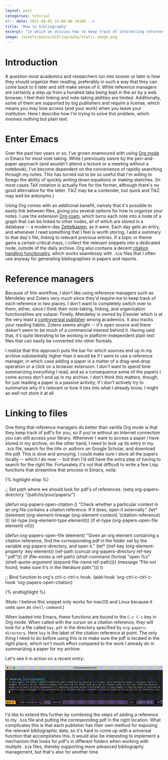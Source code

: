 ```yaml
---
layout: post
categories: tutorial
<!-- date: 2023-04-02 15:00:00 +0100 -->
title: "How to bibliography"
excerpt: "In which we discuss how to keep track of interesting references using ancient software, and use some Lisp to glue it all together, making life more pleasant altogether indeed."
image: /assets/posts/bibliography/static-image.png
---
```


# Introduction
A question most academics and researchers run into sooner or later is how they should organize their reading, preferably in such a way that they can come back to it later and still make sense of it. While reference managers are certainly a step up from a hundred tabs being kept in the air by a web browser, I feel their linking and note-taking abilities are limited. Additionally, some of them are supported by big publishers and require a license, which means you may lose access (and your work) when you leave your institution. Here I describe how I'm trying to solve this problem, which involves nothing but plain text.

# Enter Emacs
Over the past two years or so, I've grown enamoured with using [Org mode](https://orgmode.org/) in Emacs for most note taking. While I previously swore by the pen-and-paper approach (and wouldn't attend a lecture or a meeting without a notebook), I've become dependent on the convenience of rapidly searching through my notes. This has turned out to be so useful that I'm willing to forego the ability of quickly writing down equations or making sketches. (In most cases TeX notation is actually fine for the former, although there's no good alternative for the latter. TikZ may be a contender, but quick and TikZ may well be antonyms.)

Using Org comes with an additional benefit, namely that it's possible to easily link between files, giving you several options for how to organize your notes. I use the extension [Org-roam](https://www.orgroam.com/), which turns each note into a node of a graph that can be linked to other nodes, all of which are stored in a database -- a modern-day [Zettelkasten](https://en.wikipedia.org/wiki/Zettelkasten), as it were. Each day gets an entry, and whenever I read something that I feel is worth storing, I add a summary to that day's file, linking to relevant previous entries. If a topic or theme gains a certain critical mass, I collect the relevant snippets into a dedicated node, outside of the daily archive. Org also contains a decent [citation handling functionality](https://orgmode.org/manual/Citation-handling.html), which works seamlessly with `.bib` files that I often use anyway for generating bibliographies in papers and reports.

# Reference managers
Because of this workflow, I don't like using reference managers such as Mendeley and Zotero very much since they'd require me to keep track of each reference in two places. I don't want to completely switch over to them, either, since I think their note-taking, linking, and organization functionalities are subpar. Finally, Mendeley is owned by Elsevier which is at the very least a [controversial publisher](https://www.science.org/content/article/unique-deal-elsevier-agrees-make-some-papers-dutch-authors-free) among academics. It also tracks your reading habits. Zotero seems alright -- it's open source and there doesn't seem to be much of a commercial interest behind it. Having said that, it's quite liberating to be working in platform-independent plain text files that can easily be converted into other formats.

I realize that this approach puts the bar for which sources end up in my archive substantially higher than it would be if I were to use a reference manager, in which case adding a paper is a matter of a drag-and-drop operation or a click on a browser extension. I don't want to spend time summarizing _everything_ I read, and as a consequence some of the papers I come across don't end up in my archive. I don't think this matters, though, for just reading a paper is a passive activity; if I don't actively try to summarize why it's relevant or how it ties into what I already know, I might as well not store it at all.

# Linking to files
One thing that reference managers do better than vanilla Org mode is that they keep track of pdf's for you, so if you're without an Internet connection you can still access your library. Whenever I want to access a paper I have stored in my archive, on the other hand, I need to look up its entry in my `.bib` file, search for the title or authors on Google Scholar, and download the pdf. This is slow and annoying. I could make sure I store all the papers locally -- which I do now -- but then I'd still have the extra step of having to search for the right file. Fortunately it's not that difficult to write a few Lisp functions that streamline that process in Emacs, voilà:

{% highlight elisp %}

;; Set path where we should look for pdf's of references.
(setq org-papers-directory "/path/to/your/papers/")

(defun org-papers-open-citation ()
  "Check whether a particular context in an org file contains
a citation reference. If it does, open it externally."
  (let* ((element (org-element-lineage
                   (org-element-context)
                   '(citation-reference)
                   t))
         (el-type (org-element-type element)))
    (if el-type (org-papers-open-file element) nil)))

(defun org-papers-open-file (element)
  "Given an org element containing a citation reference,
find the corresponding pdf in the folder set by the variable
org-papers-directory, and open it."
  (let* ((ref-key (org-element-property :key element))
         (ref-path (concat org-papers-directory ref-key ".pdf")))
    (if (file-exists-p ref-path)
        (shell-command (format "open %s"
                               (shell-quote-argument
                                (expand-file-name ref-path))))
      (message "File not found, make sure it's in the literature path.")))
  t)

;; Bind function to org's ctrl-c-ctrl-c hook.
(add-hook 'org-ctrl-c-ctrl-c-hook 'org-papers-open-citation)


{% endhighlight %}

(Note: I believe this snippet only works for macOS and Linux because it uses `open` as `shell-command`.)

When loaded into Emacs, these functions are bound to the `C-c C-c` key in Org mode. When called with the cursor on a citation reference, they will look for a file called `key.pdf` in the directory specified by `org-papers-directory`. Here `key` is the label of the citation reference at point. The only thing I need to do before using this is to make sure the pdf is located in the right place, which isn't much effort compared to the work I already do in summarizing a paper for my archive.

Let's see it in action on a recent entry:

![Demonstration of automatic opening of file.](/assets/posts/bibliography/demo.gif)

I'd like to extend this further by combining the steps of adding a reference to my `.bib` file and putting the corresponding pdf in the right location. What complicates this is that each publisher has their own method for exposing the relevant bibliographic data, so it's hard to come up with a universal function that accomplishes this. It would also be interesting to implement a mechanism that looks for pdf's in different folders when working with multiple `.bib` files, thereby supporting more advanced bibliography management, but that's also for another time.

